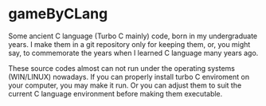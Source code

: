 # gameByCLang
Some ancient C language (Turbo C mainly) code, born in my undergraduate years. I make them in a git repository only for keeping them, or, you might say, to commemorate the years when I learned C language many years ago. 

These source codes almost can not run under the operating systems (WIN/LINUX) nowadays. If you can properly install turbo C enviroment on your computer, you may make it run. Or you can adjust them to suit the current C language environment before making them executable.
